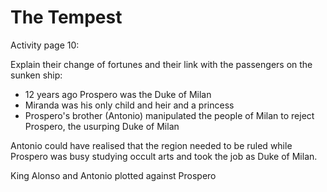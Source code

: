
# The Tempest 

Activity page 10:

Explain their change of fortunes and their link with the passengers on the sunken ship:

* 12 years ago Prospero was the Duke of Milan
* Miranda was his only child and heir and a princess
* Prospero's brother (Antonio) manipulated the people of Milan to reject Prospero, the usurping Duke of Milan

Antonio could have realised that the region needed to be ruled while Prospero was busy studying occult arts and took the job as Duke of Milan. 

King Alonso and Antonio plotted against Prospero
<!--stackedit_data:
eyJoaXN0b3J5IjpbLTE2MzIwNDg4NjcsLTE1MDE2MTMyODAsLT
U2ODkwMDY0MF19
-->